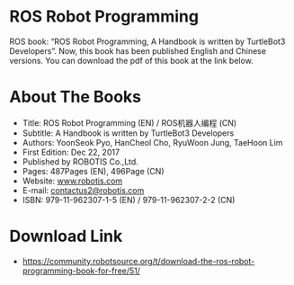 # ROS Robot Programming
ROS book: “ROS Robot Programming, A Handbook is written by TurtleBot3 Developers”. Now, this book has been published English and Chinese versions. You can download the pdf of this book at the link below.

# About The Books
- Title: ROS Robot Programming (EN) / ROS机器人编程 (CN)
- Subtitle: A Handbook is written by TurtleBot3 Developers
- Authors: YoonSeok Pyo, HanCheol Cho, RyuWoon Jung, TaeHoon Lim
- First Edition: Dec 22, 2017
- Published by ROBOTIS Co.,Ltd.
- Pages: 487Pages (EN), 496Page (CN)
- Website: www.robotis.com
- E-mail: contactus2@robotis.com
- ISBN: 979-11-962307-1-5 (EN) / 979-11-962307-2-2 (CN)

# Download Link
- https://community.robotsource.org/t/download-the-ros-robot-programming-book-for-free/51/
